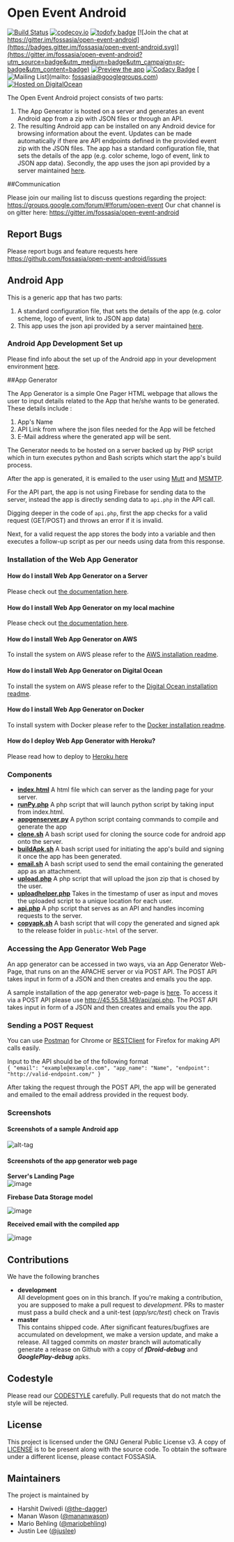 # Open Event Android 

[![Build Status](https://travis-ci.org/fossasia/open-event-android.svg?branch=development)](https://travis-ci.org/fossasia/open-event-android?branch=development)
[![codecov.io](https://codecov.io/github/fossasia/open-event-android/coverage.svg?branch=development)](https://codecov.io/github/fossasia/open-event-android?branch=development)
[![todofy badge](https://todofy.org/b/fossasia/open-event-android)](https://todofy.org/r/fossasia/open-event-android)
[![Join the chat at https://gitter.im/fossasia/open-event-android](https://badges.gitter.im/fossasia/open-event-android.svg)](https://gitter.im/fossasia/open-event-android?utm_source=badge&utm_medium=badge&utm_campaign=pr-badge&utm_content=badge)
[![Preview the app](https://img.shields.io/badge/Preview-Appetize.io-orange.svg)](https://appetize.io/app/2rfx5pavny47jnb1qzwg204fr8)
[![Codacy Badge](https://api.codacy.com/project/badge/Grade/d32f87844a9346d09f3e8ad09600d3e1)](https://www.codacy.com/app/dev_19/open-event-android?utm_source=github.com&amp;utm_medium=referral&amp;utm_content=fossasia/open-event-android&amp;utm_campaign=Badge_Grade) 
[![Mailing List](https://img.shields.io/badge/Mailing%20List-FOSSASIA-blue.svg)](mailto: fossasia@googlegroups.com)
[![Hosted on DigitalOcean](http://i.imgur.com/dfRvhAG.png)](http://45.55.58.149/)


The Open Event Android project consists of two parts:

1. The App Generator is hosted on a server and generates an event Android app from a zip with JSON files or through an API.
2. The resulting Android app can be installed on any Android device for browsing information about the event. Updates can be made automatically if there are API endpoints defined in the provided event zip with the JSON files. The app has a standard configuration file, that sets the details of the app (e.g. color scheme, logo of event, link to JSON app data). Secondly, the app uses the json api provided by a server maintained [here](https://github.com/fossasia/open-event-orga-server).

##Communication

Please join our mailing list to discuss questions regarding the project: https://groups.google.com/forum/#!forum/open-event
Our chat channel is on gitter here: https://gitter.im/fossasia/open-event-android

## Report Bugs

Please report bugs and feature requests here https://github.com/fossasia/open-event-android/issues


## Android App

This is a generic app that has two parts:

1. A standard configuration file, that sets the details of the app (e.g. color scheme, logo of event, link to JSON app data)<br>
2. This app uses the json api provided by a server maintained [here](https://github.com/fossasia/open-event-orga-server).

### Android App Development Set up

Please find info about the set up of the Android app in your development environment [here](ANDROID_APP_Setup.md).

##App Generator

The App Generator is a simple One Pager HTML webpage that allows the user to input details related to the App that he/she wants to be generated.<br>
These details include :

1. App's Name
2. API Link from where the json files needed for the App will be fetched
3. E-Mail address where the generated app will be sent.

The Generator needs to be hosted on a server backed up by PHP script which in turn executes python and Bash scripts which start the app's build process.

After the app is generated, it is emailed to the user using [Mutt](http://www.mutt.org/) and [MSMTP](http://msmtp.sourceforge.net/).

For the API part, the app is not using Firebase for sending data to the server, instead the app is directly sending data to `api.php` in the API call.

Digging deeper in the code of `api.php`, first the app checks for a valid request (GET/POST) and throws an error if it is invalid.

Next, for a valid request the app stores the body into a variable and then executes a follow-up script as per our needs using data from this response.

### Installation of the Web App Generator

#### How do I install Web App Generator on a Server

Please check out [the documentation here](/docs/INSTALLATION.md).

#### How do I install Web App Generator on my local machine

Please check out [the documentation here](/docs/INSTALLATION_LOCAL.md).

#### How do I install Web App Generator on AWS

To install the system on AWS please refer to the [AWS installation readme](/docs/INSTALLATION_AWS.md).

#### How do I install Web App Generator on Digital Ocean

To install the system on AWS please refer to the [Digital Ocean installation readme](/docs/INSTALLATION_DigitalOcean.md).

#### How do I install Web App Generator on Docker

To install system with Docker please refer to the [Docker installation readme](/docs/INSTALLATION_DOCKER.md).

#### How do I deploy Web App Generator with Heroku?

Please read how to deploy to [Heroku here](/docs/HEROKU.md)

### Components

* **[index.html](https://github.com/fossasia/open-event-android/blob/master/apk-generator/index.html)** A html file which can server as the landing page for your server.
* **[runPy.php](https://github.com/fossasia/open-event-android/blob/master/apk-generator/scripts/runPy.php)** A php script that will launch python script by taking input from index.html.
* **[appgenserver.py](https://github.com/fossasia/open-event-android/blob/master/apk-generator/scripts/appgenserver.py)** A python script containg commands to compile and generate the app
* **[clone.sh](https://github.com/fossasia/open-event-android/blob/master/apk-generator/scripts/clone.sh)** A bash script used for cloning the source code for android app onto the server.
* **[buildApk.sh](https://github.com/fossasia/open-event-android/blob/master/apk-generator/scripts/buildApk.sh)** A bash script used for initiating the app's build and signing it once the app has been generated.
* **[email.sh](https://github.com/fossasia/open-event-android/blob/master/apk-generator/scripts/email.sh)** A bash script used to send the email containing the generated app as an attachment.
* **[upload.php](https://github.com/fossasia/open-event-android/blob/development/apk-generator/scripts/upload.php)** A php script that will upload the json zip that is chosed by the user.
* **[uploadhelper.php](https://github.com/fossasia/open-event-android/blob/development/apk-generator/scripts/uploadHelper.php)** Takes in the timestamp of user as input and moves the uploaded script to a unique location for each user.
* **[api.php](https://github.com/fossasia/open-event-android/blob/development/apk-generator/api/api.php)** A php script that serves as an API and handles incoming requests to the server.
* **[copyapk.sh](https://github.com/fossasia/open-event-android/blob/development/apk-generator/scripts/copyApk.sh)** A bash script that will copy the generated and signed apk to the release folder in `public-html` of the server.

### Accessing the App Generator Web Page
An app generator can be accessed in two ways, via an App Generator Web-Page, that runs on an the APACHE server or via POST API. The POST API takes input in form of a JSON and then creates and emails you the app. 

A sample installation of the app generator web-page is [here](http://45.55.58.149/). To access it via a POST API please use http://45.55.58.149/api/api.php. The POST API takes input in form of a JSON and then creates and emails you the app.

### Sending a POST Request

You can use [Postman](https://chrome.google.com/webstore/detail/postman/fhbjgbiflinjbdggehcddcbncdddomop?hl=en) for Chrome or [RESTClient](https://addons.mozilla.org/de/firefox/addon/restclient/) for Firefox for making API calls easily.

Input to the API should be of the following format <br>
```{ "email": "example@example.com", "app_name": "Name", "endpoint": "http://valid-endpoint.com/" } ```<br>

After taking the request through the POST API, the app will be generated and emailed to the email address provided in the request body.

### Screenshots

#### Screenshots of a sample Android app
![alt-tag](docs/screenshots/ss.png)

#### Screenshots of the app generator web page
**Server's Landing Page** <br>
![image](http://i.imgur.com/tuP47wE.png) <br>

**Firebase Data Storage model** <br>

![image](http://i.imgur.com/jGVuOxS.png)


**Received email with the compiled app**

![image](http://i.imgur.com/ONrOrtk.png)

## Contributions

We have the following branches   
 * **development**   
	 All development goes on in this branch. If you're making a contribution,
	 you are supposed to make a pull request to _development_.
	 PRs to master must pass a build check and a unit-test (_app/src/test_) check on Travis
 * **master**   
   This contains shipped code. After significant features/bugfixes are accumulated on development, we make a version update, and make a release.
	 All tagged commits on _master_ branch will automatically generate a release on Github with a copy of ***fDroid-debug*** and ***GooglePlay-debug*** apks.

## Codestyle
Please read our [CODESTYLE](docs/CODESTYLE.md) carefully. Pull requests that do not match the style will be rejected.

## License
This project is licensed under the GNU General Public License v3. A copy of [LICENSE](LICENSE.md) is to be present along with the source code. To obtain the software under a different license, please contact FOSSASIA.

## Maintainers
The project is maintained by
- Harshit Dwivedi ([@the-dagger](https://github.com/the-dagger))
- Manan Wason ([@mananwason](https://github.com/mananwason))
- Mario Behling ([@mariobehling](http://github.com/mariobehling))
- Justin Lee ([@juslee](http://github.com/juslee))
